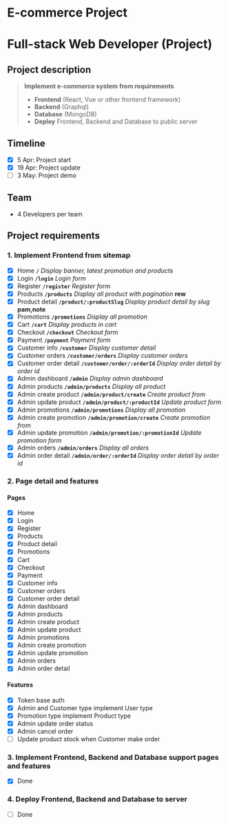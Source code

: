 # E-commerce Project
# Full-stack Web Developer (Project)

## Project description
> **Implement e-commerce system from requirements**
> - **Frontend** (React, Vue or other frontend framework)
> - **Backend** (Graphql)
> - **Database** (MongoDB)
> - **Deploy** Frontend, Backend and Database to public server

## Timeline
- [x] 5 Apr: Project start
- [x] 19 Apr: Project update
- [ ] 3 May: Project demo

## Team
- 4 Developers per team

## Project requirements
### 1. Implement Frontend from sitemap
- [x] Home **`/`** *Display banner, latest promotion and products* 
- [x] Login **`/login`** *Login form*
- [x] Register **`/register`** *Register form*
- [x] Products **`/products`** *Display all product with pagination* **rew**
- [x] Product detail **`/product/:productSlug`** *Display product detail by slug* **pam,note**
- [x] Promotions **`/promotions`** *Display all promotion*
- [x] Cart **`/cart`** *Display products in cart*
- [x] Checkout **`/checkout`** *Checkout form* 
- [x] Payment **`/payment`** *Payment form* 
- [x] Customer info **`/customer`** *Display customer detail* 
- [x] Customer orders **`/customer/orders`** *Display customer orders*
- [x] Customer order detail **`/customer/order/:orderId`** *Display order detail by order id*
- [x] Admin dashboard **`/admin`** *Display admin dashboard* 
- [x] Admin products **`/admin/products`** *Display all product*
- [x] Admin create product **`/admin/product/create`** *Create product from*
- [x] Admin update product **`/admin/product/:productId`** *Update product form*
- [x] Admin promotions **`/admin/promotions`** *Display all promotion*
- [x] Admin create promotion **`/admin/promotion/create`** *Create promotion from*
- [x] Admin update promotion **`/admin/promotion/:promotionId`** *Update promotion form* 
- [x] Admin orders **`/admin/orders`** *Display all orders*
- [x] Admin order detail **`/admin/order/:orderId`** *Display order detail by order id*
### 2. Page detail and features
#### Pages
- [x] Home
- [x] Login
- [x] Register
- [x] Products
- [x] Product detail
- [x] Promotions
- [x] Cart
- [x] Checkout
- [x] Payment
- [x] Customer info
- [x] Customer orders
- [x] Customer order detail
- [x] Admin dashboard
- [x] Admin products
- [x] Admin create product
- [x] Admin update product
- [x] Admin promotions
- [x] Admin create promotion
- [x] Admin update promotion
- [x] Admin orders
- [x] Admin order detail
#### Features
- [x] Token base auth
- [x] Admin and Customer type implement User type
- [x] Promotion type implement Product type
- [x] Admin update order status
- [x] Admin cancel order
- [ ] Update product stock when Customer make order
### 3. Implement Frontend, Backend and Database support pages and features
- [x] Done
### 4. Deploy Frontend, Backend and Database to server
- [ ] Done
